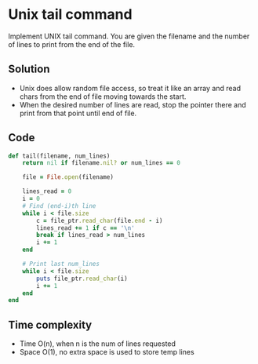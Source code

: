 # Unix tail command

Implement UNIX tail command. You are given the filename and the number of lines to print from the
end of the file.

## Solution

* Unix does allow random file access, so treat it like an array and read chars from the end of
  file moving towards the start.
* When the desired number of lines are read, stop the pointer there and print from that point
  until end of file.

## Code

```ruby
def tail(filename, num_lines)
    return nil if filename.nil? or num_lines == 0

    file = File.open(filename)

    lines_read = 0
    i = 0
    # Find (end-i)th line
    while i < file.size
        c = file_ptr.read_char(file.end - i)
        lines_read += 1 if c == '\n'
        break if lines_read > num_lines
        i += 1
    end

    # Print last num_lines
    while i < file.size
        puts file_ptr.read_char(i)
        i += 1
    end
end
```

## Time complexity

* Time O\(n\), when n is the num of lines requested
* Space O\(1\), no extra space is used to store temp lines

